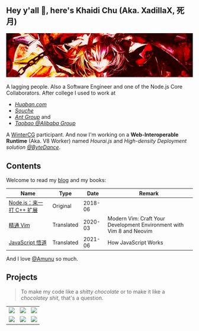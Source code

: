## Hey y'all 👋, here's Khaidi Chu (Aka. XadillaX, 死月)

![Flandre](https://github.com/XadillaX/XadillaX/raw/master/Flandre.jpg)

A lagging people. Also a Software Engineer and one of the Node.js Core Collaborators. After college I used to work at

- *[Huaban.com](https://huaban.com)*
- *[Souche](https://www.dasouche.com/en)*
- *[Ant Group](https://www.antgroup.com/en)* and 
- *[Taobao @Alibaba Group](https://www.alibabagroup.com/en/global/home)*

A [WinterCG](https://www.w3.org/community/wintercg/) participant. And now I'm working on a **Web-Interoperable Runtime** (Aka. V8 Worker) named *Hourai.js* and *High-density Deployment solution* *[@ByteDance](https://www.bytedance.com/)*.

## Contents

Welcome to read my [blog](https://xcoder.in/) and my books:

| Name | Type | Date | Remark |
|------|------|------|--------|
| [Node.js：来一打 C++ 扩展](https://www.google.com/books/edition/_/52j5xAEACAAJ) | Original | 2018-06 | |
| [精通 Vim](https://book.douban.com/subject/35005327/) | Translated | 2020-03 | Modern Vim: Craft Your Development Environment with Vim 8 and Neovim |
| [JavaScript 悟道](https://book.douban.com/subject/35469273/) | Translated | 2021-06 | How JavaScript Works |

And I love [@Amunu](https://github.com/Amunu) so much.

## Projects

> To make my code like a *shitty chocolate* or to make it like a *chocolatey shit*, that's a question.
<table>
  <tr>
    <td>
      <a href="https://github.com/nodejs/node" target="_blank"><img src="https://socialify.git.ci/nodejs/node/image?description=1&descriptionEditable=Node.js%20JavaScript%20runtime%20%E2%9C%A8%F0%9F%90%A2%F0%9F%9A%80%E2%9C%A8&font=KoHo&language=1&owner=1&pattern=Overlapping%20Hexagons&stargazers=1&theme=Light" /></a>
    </td>
    <td>
      <a href="https://github.com/libuv/libuv" target="_blank"><img src="https://socialify.git.ci/libuv/libuv/image?description=1&font=KoHo&language=1&owner=1&pattern=Signal&stargazers=1&theme=Dark" /></a>
    </td>
    <td>
      <a href="https://github.com/xadillax/toshihiko" target="_blank"><img src="https://socialify.git.ci/xadillax/toshihiko/image?description=1&descriptionEditable=%F0%9F%A5%9A%20Yet%20another%20simple%20ORM%20for%20Node.js.&font=KoHo&language=1&owner=1&pattern=Brick%20Wall&stargazers=1&theme=Dark" /></a>
    </td>
  </tr>
  <tr>
    <td>
      <a href="https://github.com/xadillax/byakuren" target="_blank"><img src="https://socialify.git.ci/xadillax/byakuren/image?description=1&font=KoHo&language=1&owner=1&pattern=Floating%20Cogs&stargazers=1&theme=Light" /></a>
    </td>
    <td>
      <a href="https://github.com/xadillax/node-sfml" target="_blank"><img src="https://socialify.git.ci/XadillaX/node-sfml/image?description=1&language=1&name=1&owner=1&stargazers=1&theme=Light" /></a>
    </td>
    <td>
      <a href="https://github.com/xadillax/nodenes" target="_blank"><img src="https://socialify.git.ci/XadillaX/nodenes/image?description=1&font=Rokkitt&language=1&name=1&owner=1&pattern=Circuit%20Board&stargazers=1&theme=Dark" /></a>
    </td>
  </tr>
</table>
